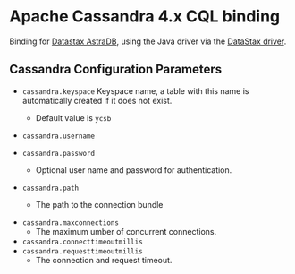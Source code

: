 <!--
Copyright (c) 2015 YCSB contributors. All rights reserved.

Licensed under the Apache License, Version 2.0 (the "License"); you
may not use this file except in compliance with the License. You
may obtain a copy of the License at

http://www.apache.org/licenses/LICENSE-2.0

Unless required by applicable law or agreed to in writing, software
distributed under the License is distributed on an "AS IS" BASIS,
WITHOUT WARRANTIES OR CONDITIONS OF ANY KIND, either express or
implied. See the License for the specific language governing
permissions and limitations under the License. See accompanying
LICENSE file.
-->

# Apache Cassandra 4.x CQL binding

Binding for [Datastax AstraDB](https://www.datastax.com/), using the Java driver
via the [DataStax
driver](https://docs.datastax.com/en/developer/java-driver/4.3/).

## Cassandra Configuration Parameters

- `cassandra.keyspace`
  Keyspace name, a table with this name is automatically created if it does not exist.

  - Default value is `ycsb`

- `cassandra.username`
- `cassandra.password`
  - Optional user name and password for authentication. 

- `cassandra.path`
  - The path to the connection bundle

* `cassandra.maxconnections`
  * The maximum umber of concurrent connections.
* `cassandra.connecttimeoutmillis`
* `cassandra.requesttimeoutmillis`
  * The connection and request timeout.
